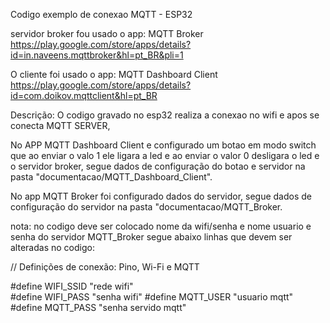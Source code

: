 Codigo exemplo de conexao MQTT - ESP32 

servidor broker fou usado o app: MQTT Broker
https://play.google.com/store/apps/details?id=in.naveens.mqttbroker&hl=pt_BR&pli=1

O cliente foi usado o app: MQTT Dashboard Client
https://play.google.com/store/apps/details?id=com.doikov.mqttclient&hl=pt_BR


Descrição: 
O codigo gravado no esp32 realiza a conexao no wifi e apos se conecta MQTT SERVER,

No APP MQTT Dashboard Client e configurado um botao em modo switch que ao enviar o valo 1 ele ligara a led e ao enviar o valor 0 desligara o led e o servidor broker, segue dados de configuração do botao e servidor na pasta "documentacao/MQTT_Dashboard_Client".

No app MQTT Broker foi configurado dados do servidor, segue dados de configuração do servidor na pasta "documentacao/MQTT_Broker.

nota: 
no codigo deve ser colocado nome da wifi/senha e nome usuario e senha do servidor MQTT_Broker segue abaixo linhas que devem ser alteradas no codigo:

// Definições de conexão: Pino, Wi-Fi e MQTT

#define WIFI_SSID          "rede wifi"    
#define WIFI_PASS          "senha wifi"
#define MQTT_USER          "usuario mqtt"    
#define MQTT_PASS          "senha servido mqtt"



